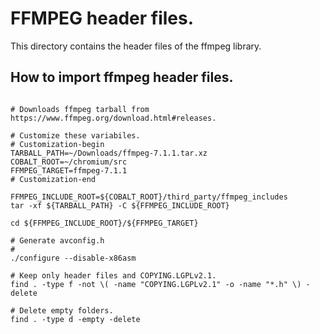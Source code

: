 # FFMPEG header files.

This directory contains the header files of the ffmpeg library.

## How to import ffmpeg header files.



```shell

# Downloads ffmpeg tarball from https://www.ffmpeg.org/download.html#releases.

# Customize these variabiles.
# Customization-begin
TARBALL_PATH=~/Downloads/ffmpeg-7.1.1.tar.xz
COBALT_ROOT=~/chromium/src
FFMPEG_TARGET=ffmpeg-7.1.1
# Customization-end

FFMPEG_INCLUDE_ROOT=${COBALT_ROOT}/third_party/ffmpeg_includes
tar -xf ${TARBALL_PATH} -C ${FFMPEG_INCLUDE_ROOT}

cd ${FFMPEG_INCLUDE_ROOT}/${FFMPEG_TARGET}

# Generate avconfig.h
# 
./configure --disable-x86asm

# Keep only header files and COPYING.LGPLv2.1.
find . -type f -not \( -name "COPYING.LGPLv2.1" -o -name "*.h" \) -delete

# Delete empty folders.
find . -type d -empty -delete
```